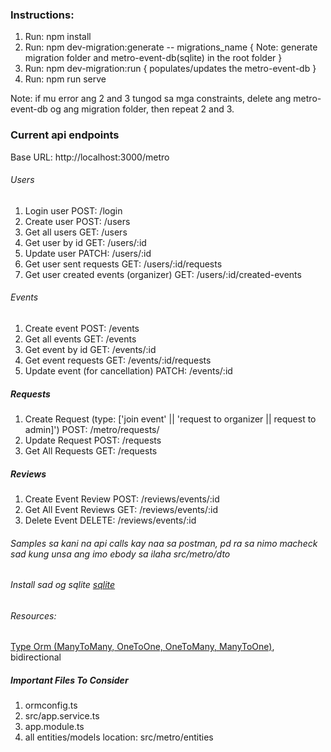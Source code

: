 ### Instructions:

1. Run: npm install
2. Run: npm dev-migration:generate -- migrations_name { Note: generate migration folder and metro-event-db(sqlite) in the root folder }
3. Run: npm dev-migration:run { populates/updates the metro-event-db }
4. Run: npm run serve

Note: if mu error ang 2 and 3 tungod sa mga constraints, delete ang metro-event-db og ang migration folder, then repeat 2 and 3.

### Current api endpoints

Base URL: http://localhost:3000/metro

###### Users
1. Login user POST: /login
2. Create user POST: /users
3. Get all users GET: /users
4. Get user by id GET: /users/:id
5. Update user PATCH: /users/:id
6. Get user sent requests GET: /users/:id/requests
7. Get user created events (organizer) GET: /users/:id/created-events

###### Events
1. Create event POST: /events
2. Get all events GET: /events
3. Get event by id GET: /events/:id
4. Get event requests GET: /events/:id/requests
5. Update event (for cancellation) PATCH: /events/:id

##### Requests
1. Create Request (type: ['join event' || 'request to organizer || request to admin]') POST: /metro/requests/
2. Update Request POST: /requests
3. Get All Requests GET: /requests

##### Reviews
1. Create Event Review POST: /reviews/events/:id
2. Get All Event Reviews GET: /reviews/events/:id
3. Delete Event DELETE: /reviews/events/:id

###### Samples sa kani na api calls kay naa sa postman, pd ra sa nimo macheck sad kung unsa ang imo ebody sa ilaha src/metro/dto

###### Install sad og sqlite [sqlite](https://sqlitebrowser.org/) 


###### Resources:

[Type Orm (ManyToMany, OneToOne, OneToMany, ManyToOne)](https://orkhan.gitbook.io/typeorm/docs), bidirectional


##### Important Files To Consider

1. ormconfig.ts
2. src/app.service.ts
3. app.module.ts
4. all entities/models location: src/metro/entities

